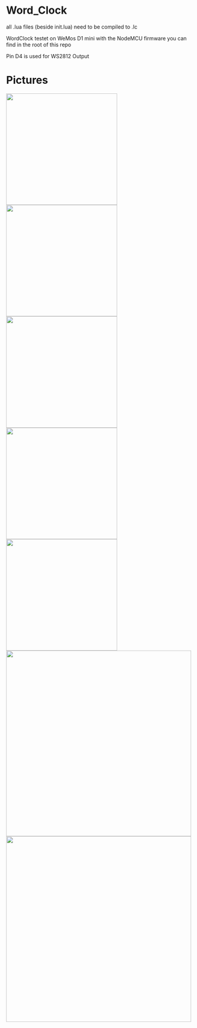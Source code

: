 # Word_Clock

all .lua files (beside init.lua) need to be compiled to .lc

WordClock testet on WeMos D1 mini with the NodeMCU firmware you can find in the root of this repo

Pin D4 is used for WS2812 Output

# Pictures

<img src="https://raw.githubusercontent.com/janitz/Word_Clock/master/pics/1.jpg" width="300">
<img src="https://raw.githubusercontent.com/janitz/Word_Clock/master/pics/2.jpg" width="300">
<img src="https://raw.githubusercontent.com/janitz/Word_Clock/master/pics/3.jpg" width="300">
<img src="https://raw.githubusercontent.com/janitz/Word_Clock/master/pics/4.jpg" width="300">
<img src="https://raw.githubusercontent.com/janitz/Word_Clock/master/pics/5.jpg" width="300">
<img src="https://raw.githubusercontent.com/janitz/Word_Clock/master/pics/main.html.png" width="500">
<img src="https://raw.githubusercontent.com/janitz/Word_Clock/master/pics/setup.html.png" width="500">


